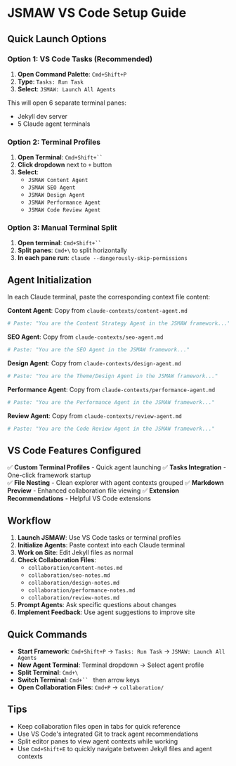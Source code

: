 # JSMAW VS Code Setup Guide

## Quick Launch Options

### Option 1: VS Code Tasks (Recommended)
1. **Open Command Palette**: `Cmd+Shift+P`
2. **Type**: `Tasks: Run Task` 
3. **Select**: `JSMAW: Launch All Agents`

This will open 6 separate terminal panes:
- Jekyll dev server
- 5 Claude agent terminals

### Option 2: Terminal Profiles  
1. **Open Terminal**: `Cmd+Shift+`` ` 
2. **Click dropdown** next to `+` button
3. **Select**:
   - `JSMAW Content Agent`
   - `JSMAW SEO Agent` 
   - `JSMAW Design Agent`
   - `JSMAW Performance Agent`
   - `JSMAW Code Review Agent`

### Option 3: Manual Terminal Split
1. **Open terminal**: `Cmd+Shift+`` `
2. **Split panes**: `Cmd+\` to split horizontally
3. **In each pane run**: `claude --dangerously-skip-permissions`

## Agent Initialization

In each Claude terminal, paste the corresponding context file content:

**Content Agent**: Copy from `claude-contexts/content-agent.md`
```bash
# Paste: "You are the Content Strategy Agent in the JSMAW framework..."
```

**SEO Agent**: Copy from `claude-contexts/seo-agent.md`
```bash
# Paste: "You are the SEO Agent in the JSMAW framework..."
```

**Design Agent**: Copy from `claude-contexts/design-agent.md`
```bash
# Paste: "You are the Theme/Design Agent in the JSMAW framework..."
```

**Performance Agent**: Copy from `claude-contexts/performance-agent.md`
```bash
# Paste: "You are the Performance Agent in the JSMAW framework..."
```

**Review Agent**: Copy from `claude-contexts/review-agent.md` 
```bash
# Paste: "You are the Code Review Agent in the JSMAW framework..."
```

## VS Code Features Configured

✅ **Custom Terminal Profiles** - Quick agent launching
✅ **Tasks Integration** - One-click framework startup  
✅ **File Nesting** - Clean explorer with agent contexts grouped
✅ **Markdown Preview** - Enhanced collaboration file viewing
✅ **Extension Recommendations** - Helpful VS Code extensions

## Workflow

1. **Launch JSMAW**: Use VS Code tasks or terminal profiles
2. **Initialize Agents**: Paste context into each Claude terminal
3. **Work on Site**: Edit Jekyll files as normal
4. **Check Collaboration Files**: 
   - `collaboration/content-notes.md`
   - `collaboration/seo-notes.md`
   - `collaboration/design-notes.md` 
   - `collaboration/performance-notes.md`
   - `collaboration/review-notes.md`
5. **Prompt Agents**: Ask specific questions about changes
6. **Implement Feedback**: Use agent suggestions to improve site

## Quick Commands

- **Start Framework**: `Cmd+Shift+P` → `Tasks: Run Task` → `JSMAW: Launch All Agents`
- **New Agent Terminal**: Terminal dropdown → Select agent profile
- **Split Terminal**: `Cmd+\`
- **Switch Terminal**: `Cmd+`` ` then arrow keys
- **Open Collaboration Files**: `Cmd+P` → `collaboration/`

## Tips

- Keep collaboration files open in tabs for quick reference
- Use VS Code's integrated Git to track agent recommendations
- Split editor panes to view agent contexts while working
- Use `Cmd+Shift+E` to quickly navigate between Jekyll files and agent contexts